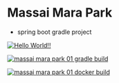 # Massai Mara Park

+ spring boot gradle project

[![Hello World!!](https://github.com/ciocio97/massai_mara_park_gradle/actions/workflows/01helloworld.yaml/badge.svg)](https://github.com/ciocio97/massai_mara_park_gradle/actions/workflows/01helloworld.yaml)

[![massai mara park 01 gradle build](https://github.com/ciocio97/massai_mara_park_gradle/actions/workflows/02mmpark_gradle_build.yaml/badge.svg)](https://github.com/ciocio97/massai_mara_park_gradle/actions/workflows/02mmpark_gradle_build.yaml)

[![massai mara park 01 docker build](https://github.com/ciocio97/massai_mara_park_gradle/actions/workflows/03mmpark_docker_build.yaml/badge.svg)](https://github.com/ciocio97/massai_mara_park_gradle/actions/workflows/03mmpark_docker_build.yaml)
